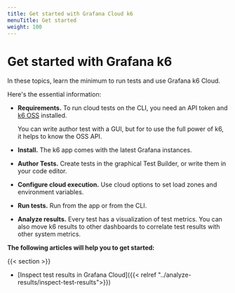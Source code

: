 ```yaml
---
title: Get started with Grafana Cloud k6
menuTitle: Get started
weight: 100
---
```


# Get started with Grafana k6

In these topics, learn the minimum to run tests and use Grafana k6 Cloud.

Here's the essential information:

- **Requirements.** To run cloud tests on the CLI, you need an API token and [k6 OSS](https://k6.io/docs/) installed.

   You can write author test with a GUI, but for to use the full power of k6, it helps to know the OSS API.
- **Install.** The k6 app comes with the latest Grafana instances.
- **Author Tests.** Create tests in the graphical Test Builder, or write them in your code editor.
- **Configure cloud execution.** Use cloud options to set load zones and environment variables.
- **Run tests.** Run from the app or from the CLI.
- **Analyze results.** Every test has a visualization of test metrics. You can also move k6 results to other dashboards to correlate test results with other system metrics.

**The following articles will help you to get started:**

{{< section >}}
- [Inspect test results in Grafana Cloud]({{< relref "../analyze-results/inspect-test-results">}})


